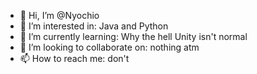 - 👋 Hi, I’m @Nyochio
- 👀 I’m interested in: Java and Python
- 🌱 I’m currently learning: Why the hell Unity isn't normal
- 💞️ I’m looking to collaborate on: nothing atm
- 📫 How to reach me: don't

<!---
Wantingploop/Wantingploop is a ✨ special ✨ repository because its `README.md` (this file) appears on your GitHub profile.
You can click the Preview link to take a look at your changes.
--->
